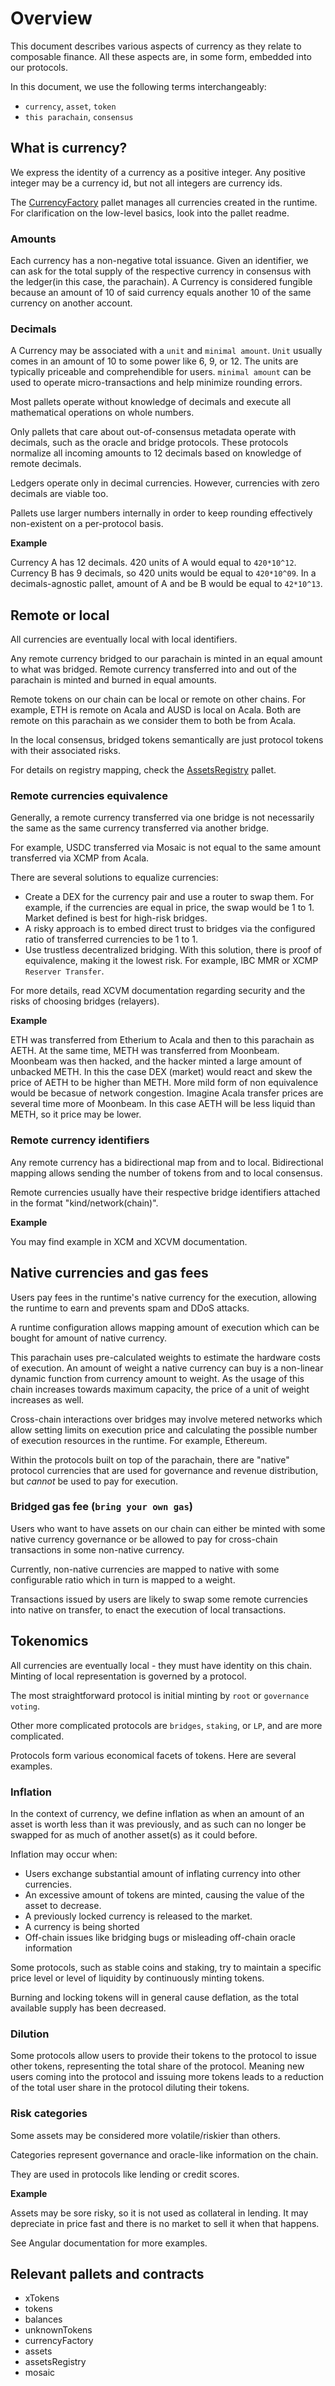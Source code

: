# Overview

This document describes various aspects of currency as they relate to composable finance. All these aspects are, in some form, embedded into our protocols.

In this document, we use the following terms interchangeably:

- `currency`, `asset`, `token`
- `this parachain`, `consensus`

## What is currency?

We express the identity of a currency as a positive integer. Any positive integer may be a currency id, but not all integers are currency ids.

The [CurrencyFactory](../frame/currency-factory) pallet manages all currencies created in the runtime. For clarification on the low-level basics, look into the pallet readme.


### Amounts

Each currency has a non-negative total issuance. Given an identifier, we can ask for the total supply of the respective currency in consensus with the ledger(in this case, the parachain). A Currency is considered fungible because an amount of 10 of said currency equals another 10 of the same currency on another account.

### Decimals

A Currency may be associated with a `unit` and `minimal amount`. `Unit` usually comes in an amount of 10 to some power like 6, 9, or 12. The units are typically priceable and comprehendible for users. `minimal amount` can be used to operate micro-transactions and help minimize rounding errors.  

Most pallets operate without knowledge of decimals and execute all mathematical operations on whole numbers.

Only pallets that care about out-of-consensus metadata operate with decimals, such as the oracle and bridge protocols. These protocols normalize all incoming amounts to 12 decimals based on knowledge of remote decimals.

Ledgers operate only in decimal currencies. However, currencies with zero decimals are viable too.

Pallets use larger numbers internally in order to keep rounding effectively non-existent on a per-protocol basis.

**Example**

Currency A has 12 decimals. 420 units of A would equal to `420*10^12`. Currency B has 9 decimals, so 420 units would be equal to `420*10^09`.
In a decimals-agnostic pallet, amount of A and be B would be equal to `42*10^13`.

## Remote or local

All currencies are eventually local with local identifiers.

Any remote currency bridged to our parachain is minted in an equal amount to what was bridged.
Remote currency transferred into and out of the parachain is minted and burned in equal amounts.

Remote tokens on our chain can be local or remote on other chains. 
For example, ETH is remote on Acala and AUSD is local on Acala. Both are remote on this parachain as we consider them to both be from Acala. 

In the local consensus, bridged tokens semantically are just protocol tokens with their associated risks.

For details on registry mapping, check the [AssetsRegistry](../frame/assets-registry) pallet. 

### Remote currencies equivalence

Generally, a remote currency transferred via one bridge is not necessarily the same as the same currency transferred via another bridge.

For example, USDC transferred via Mosaic is not equal to the same amount transferred via XCMP from Acala.

There are several solutions to equalize currencies:

- Create a DEX for the currency pair and use a router to swap them. For example, if the currencies are equal in price, the swap would be 1 to 1. Market defined is best for high-risk bridges. 
- A risky approach is to embed direct trust to bridges via the configured ratio of transferred currencies to be 1 to 1.
- Use trustless decentralized bridging. With this solution, there is proof of equivalence, making it the lowest risk. For example, IBC MMR or XCMP `Reserver Transfer`.

For more details, read XCVM documentation regarding security and the risks of choosing bridges (relayers).

**Example**

ETH was transferred from Etherium to Acala and then to this parachain as AETH. At the same time, METH was transferred from Moonbeam. Moonbeam was then hacked, and the hacker minted a large amount of unbacked METH.
In this the case DEX (market) would react and skew the price of AETH to be higher than METH.
More mild form of non equivalence would be becasue of network congestion.
Imagine Acala transfer prices are several time more of Moonbeam. In this case  AETH will be less liquid than METH, so it price may be lower.

### Remote currency identifiers

Any remote currency has a bidirectional map from and to local.
Bidirectional mapping allows sending the number of tokens from and to local consensus.

Remote currencies usually have their respective bridge identifiers attached in the format "kind/network(chain)". 

**Example**

You may find example in XCM and XCVM documentation.

## Native currencies and gas fees

Users pay fees in the runtime's native currency for the execution, allowing the runtime to earn and prevents spam and DDoS attacks.

A runtime configuration allows mapping amount of execution which can be bought for amount of native currency.

This parachain uses pre-calculated weights to estimate the hardware costs of execution. An amount of weight a native currency can buy is a non-linear dynamic function from currency amount to weight. As the usage of this chain increases towards maximum capacity, the price of a unit of weight increases as well. 

Cross-chain interactions over bridges may involve metered networks which allow setting limits on execution price and calculating the possible number of execution resources in the runtime. For example, Ethereum.


Within the protocols built on top of the parachain, there are "native" protocol currencies that are used for governance and revenue distribution, but _cannot_ be used to pay for execution.

### Bridged gas fee (`bring your own gas`)

Users who want to have assets on our chain can either be minted with some native currency governance or be allowed to pay for cross-chain transactions in some non-native currency.

Currently, non-native currencies are mapped to native with some configurable ratio which in turn is mapped to a weight.

Transactions issued by users are likely to swap some remote currencies into native on transfer, to enact the execution of local transactions. 

## Tokenomics

All currencies are eventually local - they must have identity on this chain.
Minting of local representation is governed by a protocol.

The most straightforward protocol is initial minting by `root` or `governance voting`.

Other more complicated protocols are `bridges`, `staking`, or `LP`, and are more complicated.

Protocols form various economical facets of tokens. 
Here are several examples.

### Inflation

In the context of currency, we define inflation as when an amount of an asset is worth less than it was previously, and as such can no longer be swapped for as much of another asset(s) as it could before.

Inflation may occur when:
- Users exchange substantial amount of inflating currency into other currencies.
- An excessive amount of tokens are minted, causing the value of the asset to decrease. 
- A previously locked currency is released to the market.
- A currency is being shorted 
- Off-chain issues like bridging bugs or misleading off-chain oracle information

Some protocols, such as stable coins and staking, try to maintain a specific price level or level of liquidity by continuously minting tokens.

Burning and locking tokens will in general cause deflation, as the total available supply has been decreased.

### Dilution

Some protocols allow users to provide their tokens to the protocol to issue other tokens, representing the total share of the protocol.
Meaning new users coming into the protocol and issuing more tokens leads to a reduction of the total user share in the protocol diluting their tokens.

### Risk categories

Some assets may be considered more volatile/riskier than others.

Categories represent governance and oracle-like information on the chain.

They are used in protocols like lending or credit scores.

**Example**

Assets may be sore risky, so it is not used as collateral in lending.
It may depreciate in price fast and there is no market to sell it when that happens.

See Angular documentation for more examples.

## Relevant pallets and contracts

- xTokens
- tokens
- balances
- unknownTokens
- currencyFactory
- assets
- assetsRegistry
- mosaic